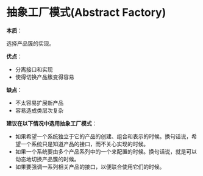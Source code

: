 # 抽象工厂模式(Abstract Factory)

**本质**：

选择产品簇的实现。

**优点**：

- 分离接口和实现
- 使得切换产品簇变得容易

**缺点**：

- 不太容易扩展新产品
- 容易造成类层次复杂

**建议在以下情况中选用抽象工厂模式**：

- 如果希望一个系统独立于它的产品的创建、组合和表示的时候。换句话说，希望一个系统只是知道产品的接口，而不关心实现的时候。
- 如果一个系统要由多个产品系列中的一个来配置的时候。换句话说，就是可以动态地切换产品簇的时候。
- 如果要强调一系列相关产品的接口，以便联合使用它们的时候。





















